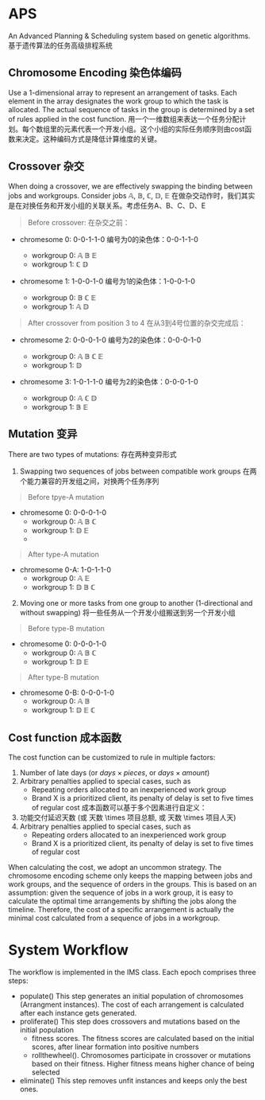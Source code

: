 # APS
An Advanced Planning & Scheduling system based on genetic algorithms.
基于遗传算法的任务高级排程系统

## Chromosome Encoding 染色体编码
Use a 1-dimensional array to represent an arrangement of tasks. Each 
element in the array designates the work group to which
the task is allocated. The actual sequence of tasks in the group is 
determined by a set of rules applied in the cost function.
用一个一维数组来表达一个任务分配计划。每个数组里的元素代表一个开发小组。这个小组的实际任务顺序则由cost函数来决定。这种编码方式是降低计算维度的关键。

## Crossover 杂交
When doing a crossover, we are effectively swapping the binding between jobs and workgroups.
Consider jobs $\mathbb{A}$, $\mathbb{B}$, $\mathbb{C}$, $\mathbb{D}$, $\mathbb{E}$
在做杂交动作时，我们其实是在对换任务和开发小组的关联关系。考虑任务A、B、C、D、E
> Before crossover:
在杂交之前：
- chromesome 0: 0-0-1-1-0
编号为0的染色体：0-0-1-1-0
  - workgroup 0: $\mathbb{A}$ $\mathbb{B}$ $\mathbb{E}$
  - workgroup 1: $\mathbb{C}$ $\mathbb{D}$

- chromesome 1: 1-0-0-1-0
编号为1的染色体：1-0-0-1-0
  - workgroup 0: $\mathbb{B}$ $\mathbb{C}$ $\mathbb{E}$ 
  - workgroup 1: $\mathbb{A}$ $\mathbb{D}$  

> After crossover from position 3 to 4
在从3到4号位置的杂交完成后：
- chromesome 2: 0-0-0-1-0
编号为2的染色体：0-0-0-1-0
  - workgroup 0: $\mathbb{A}$ $\mathbb{B}$ $\mathbb{C}$ $\mathbb{E}$ 
  - workgroup 1: $\mathbb{D}$  

- chromesome 3: 1-0-1-1-0
编号为2的染色体：0-0-0-1-0
  - workgroup 0: $\mathbb{A}$ $\mathbb{C}$ $\mathbb{D}$
  - workgroup 1: $\mathbb{B}$ $\mathbb{E}$

## Mutation 变异

There are two types of mutations:
存在两种变异形式
1. Swapping two sequences of jobs between compatible work groups
在两个能力兼容的开发组之间，对换两个任务序列
> Before tpye-A mutation

- chromesome 0: 0-0-0-1-0
    - workgroup 0: $\mathbb{A}$ $\mathbb{B}$ $\mathbb{C}$
    - workgroup 1: $\mathbb{D}$ $\mathbb{E}$
    - 
> After type-A mutation

- chromesome 0-A: 1-0-1-1-0
    - workgroup 0: $\mathbb{A}$ $\mathbb{E}$
    - workgroup 1: $\mathbb{D}$ $\mathbb{B}$ $\mathbb{C}$

2. Moving one or more tasks from one group to another (1-directional and without swapping)
将一些任务从一个开发小组搬送到另一个开发小组
> Before type-B mutation

- chromesome 0: 0-0-0-1-0
    - workgroup 0: $\mathbb{A}$ $\mathbb{B}$ $\mathbb{C}$
    - workgroup 1: $\mathbb{D}$ $\mathbb{E}$

> After type-B mutation

- chromesome 0-B: 0-0-0-1-0
  - workgroup 0: $\mathbb{A}$ $\mathbb{B}$
  - workgroup 1: $\mathbb{D}$ $\mathbb{E}$ $\mathbb{C}$

## Cost function 成本函数
The cost function can be customized to rule in multiple factors:
1. Number of late days (or $days \times pieces$, or $days \times amount$)
2. Arbitrary penalties applied to special cases, such as 
    * Repeating orders allocated to an inexperienced work group
    * Brand X is a prioritized client, its penalty of delay is set to five times of regular cost
成本函数可以基于多个因素进行自定义：
1. 功能交付延迟天数 (或 天数 \times 项目总额, 或 天数 \times 项目人天)
2. Arbitrary penalties applied to special cases, such as 
    * Repeating orders allocated to an inexperienced work group
    * Brand X is a prioritized client, its penalty of delay is set to five times of regular cost
    
When calculating the cost, we adopt an uncommon strategy. The chromosome encoding scheme only
keeps the mapping between jobs and work groups, and the sequence of orders in the groups. This is
based on an assumption: given the sequence of jobs in a work group, it is easy to calculate the 
optimal time arrangements by shifting the jobs along the timeline. Therefore, the cost of a 
specific arrangement is actually the minimal cost calculated from a sequence of jobs in a workgroup.

# System Workflow
The workflow is implemented in the IMS class. Each epoch comprises three steps:
- populate() This step generates an initial population of chromosomes (Arrangment instances). The
cost of each arrangement is calculated after each instance gets generated.
- proliferate() This step does crossovers and mutations based on the initial population
  - fitness scores. The fitness scores are calculated based on the initial scores, after linear
  formation into positive numbers
  - rollthewheel(). Chromosomes participate in crossover or mutations based on their fitness. Higher
  fitness means higher chance of being selected
- eliminate() This step removes unfit instances and keeps only the best ones.
